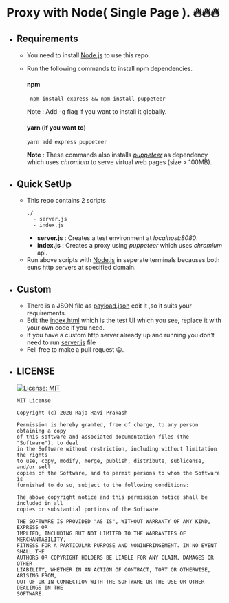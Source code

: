 ﻿# Proxy with Node( Single Page ). 🔥🔥🔥

- ## Requirements

  - You need to install [Node.js](https://nodejs.org/en/) to use this repo.

  - Run the following commands to install npm dependencies.

    #### npm

    ```shell
     npm install express && npm install puppeteer
    ```

    Note : Add -g flag if you want to install it globally.

    #### yarn (if you want to)

    ```shell
    yarn add express puppeteer
    ```

    **Note** : These commands also installs [_puppeteer_](https://github.com/puppeteer/puppeteer) as dependency which uses _chromium_ to serve virtual web pages (size > 100MB).

- ## Quick SetUp

  - This repo contains 2 scripts
    ```
    ./
      - server.js
      - index.js
    ```
    - **server.js** : Creates a test environment at _localhost:8080_.
    - **index.js** : Creates a proxy using _puppeteer_ which uses _chromium_ api.
  - Run above scripts with [Node.js](https://nodejs.org/en/) in seperate terminals becauses both euns http servers at specified domain.

- ## Custom

  - There is a JSON file as [payload.json](payload.json) edit it ,so it suits your requirements.
  - Edit the [index.html](web/index.html) which is the test UI which you see, replace it with your own code if you need.
  - If you have a custom http server already up and running you don't need to run [server.js](server.js) file
  - Fell free to make a pull request 😀.

- ## LICENSE

  [![License: MIT](https://img.shields.io/badge/License-MIT-yellow.svg)](https://opensource.org/licenses/MIT)

  ```
  MIT License

  Copyright (c) 2020 Raja Ravi Prakash

  Permission is hereby granted, free of charge, to any person obtaining a copy
  of this software and associated documentation files (the "Software"), to deal
  in the Software without restriction, including without limitation the rights
  to use, copy, modify, merge, publish, distribute, sublicense, and/or sell
  copies of the Software, and to permit persons to whom the Software is
  furnished to do so, subject to the following conditions:

  The above copyright notice and this permission notice shall be included in all
  copies or substantial portions of the Software.

  THE SOFTWARE IS PROVIDED "AS IS", WITHOUT WARRANTY OF ANY KIND, EXPRESS OR
  IMPLIED, INCLUDING BUT NOT LIMITED TO THE WARRANTIES OF MERCHANTABILITY,
  FITNESS FOR A PARTICULAR PURPOSE AND NONINFRINGEMENT. IN NO EVENT SHALL THE
  AUTHORS OR COPYRIGHT HOLDERS BE LIABLE FOR ANY CLAIM, DAMAGES OR OTHER
  LIABILITY, WHETHER IN AN ACTION OF CONTRACT, TORT OR OTHERWISE, ARISING FROM,
  OUT OF OR IN CONNECTION WITH THE SOFTWARE OR THE USE OR OTHER DEALINGS IN THE
  SOFTWARE.
  ```
